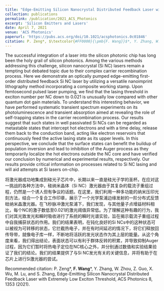 ```yaml
---
title: "Edge-Emitting Silicon Nanocrystal Distributed Feedback Laser with Extremely Low Exciton Threshold"
collection: publications
permalink: /publication/2021_ACS_Photonics
excerpt: 'Silicon Emitters and Lasers'
date: April 7, 2021
venue: 'ACS Photonics'
paperurl: 'https://pubs.acs.org/doi/10.1021/acsphotonics.0c01846'
citation: P. Zeng*, $\textcolor{#FF0000}{\pmb{F. Wang}}$*, Y. Zhang, W. Zhou, Z. Guo, X. Wu, M. Lu, and S. Zhang, Edge-Emitting Silicon Nanocrystal Distributed Feedback Laser with Extremely Low Exciton Threshold, ACS Photonics 8, 1353 (2021).
---
```

The successful integration of a laser into the silicon photonic chip has long been the holy grail of silicon photonics. Among the various methods addressing this challenge, silicon nanocrystal (Si NC) lasers remain a tempting but debated topic due to their complex carrier recombination process. Here we demonstrate an optically pumped edge-emitting first-order distributed feedback Si NC laser by utilizing a versatile nanoimprint lithography method incorporating a composite working stamp. Upon femtosecond pulsed laser pumping, we find that the lasing threshold in exciton number per NC down to 0.021 is unusually low compared with other quantum dot gain materials. To understand this interesting behavior, we have performed systematic transient spectrum experiments on its photoluminescence and transient absorption aimed at revealing the role of self-trapping states in the carrier recombination process. Our results suggest that such states in well passivated Si NCs can be regarded as metastable states that intercept hot electrons and with a time delay, release them back to the conduction band, acting like electron reservoirs that continuously feed the active lasing state as its upper levels. In this perspective, we conclude that the surface states can benefit the buildup of population inversion and lead to inhibition of the Auger process as they temporarily localize the hot electrons outside the NC core and have verified our conclusion by numerical and experimental results, respectively. Our results provide critical information on processes related to Si NC lasing and will aid attempts at Si lasers on-chip.


将激光器成功地集成到硅光子芯片中，长期以来一直是硅光子学的圣杯。在应对这一挑战的各种方法中，硅纳米晶体（Si NC）激光器由于其复杂的载流子重组过程，仍然是一个诱人但有争议的话题。在这里，我们利用一种多功能的纳米压印光刻方法，结合一个复合工作印章，展示了一个光学泵浦边缘发射的一阶分布式反馈硅纳米晶激光器。在飞秒脉冲激光泵浦下，我们发现，与其他量子点增益材料相比，每个NC的激子数低至0.021的激光阈值异常低。为了理解这种有趣的行为，我们对其光致发光和瞬时吸收进行了系统的瞬时光谱实验，旨在揭示载流子重组过程中自我捕获状态的作用。我们的结果表明，在钝化良好的Si NCs中的这种状态可以被视为可转移的状态，它拦截热电子，并在有时间延迟的情况下，将它们释放回传导带，就像电子库一样，不断地将活跃的发光状态作为其上层的能量。从这个角度来看，我们得出结论，表面状态可以有利于群体反转的积累，并导致抑制Auger过程，因为它们暂时将热电子定位在NC核心之外，并分别通过数值和实验结果验证了我们的结论。我们的结果提供了与Si NC发光有关的关键信息，并将有助于在芯片上进行Si激光器的尝试。

Recommended citation: P. Zeng\*, **F. Wang**\*, Y. Zhang, W. Zhou, Z. Guo, X. Wu, M. Lu, and S. Zhang, Edge-Emitting Silicon Nanocrystal Distributed Feedback Laser with Extremely Low Exciton Threshold, ACS Photonics 8, 1353 (2021).
